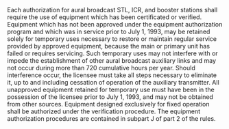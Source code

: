 Each authorization for aural broadcast STL, ICR, and booster stations shall require the use of equipment which has been certificated or verified. Equipment which has not been approved under the equipment authorization program and which was in service prior to July 1, 1993, may be retained solely for temporary uses necessary to restore or maintain regular service provided by approved equipment, because the main or primary unit has failed or requires servicing. Such temporary uses may not interfere with or impede the establishment of other aural broadcast auxiliary links and may not occur during more than 720 cumulative hours per year. Should interference occur, the licensee must take all steps necessary to eliminate it, up to and including cessation of operation of the auxiliary transmitter. All unapproved equipment retained for temporary use must have been in the possession of the licensee prior to July 1, 1993, and may not be obtained from other sources. Equipment designed exclusively for fixed operation shall be authorized under the verification procedure. The equipment authorization procedures are contained in subpart J of part 2 of the rules.
              

